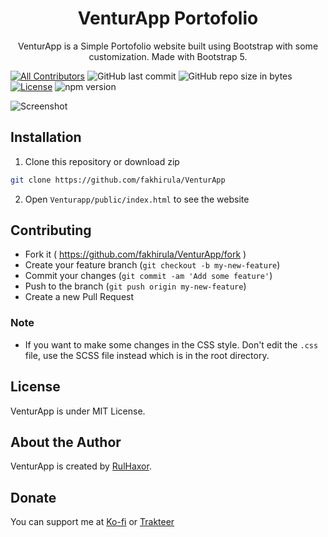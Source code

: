 <h1 align="center">VenturApp Portofolio</h1>
<p align="center">VenturApp is a Simple Portofolio website built using Bootstrap with some customization. Made with Bootstrap 5.</p>
<p align="center">

[![All Contributors](https://img.shields.io/badge/all_contributors-1-green.svg?style=flat-square)](#contributors-)
![GitHub last commit](https://img.shields.io/github/last-commit/fakhirula/venturapp.svg)
![GitHub repo size in bytes](https://img.shields.io/github/repo-size/badges/shields.svg)
[![License](https://img.shields.io/github/license/fakhirula/venturapp.svg)](LICENSE)
![npm version](https://badge.fury.io/js/yarn.svg)
</p>

![Screenshot](https://raw.githubusercontent.com/fakhirula/VenturApp/screenshot.png)

## Installation
1. Clone this repository or download zip
```bash
git clone https://github.com/fakhirula/VenturApp
```
2. Open `Venturapp/public/index.html` to see the website

 ## Contributing

- Fork it ( https://github.com/fakhirula/VenturApp/fork )
- Create your feature branch (`git checkout -b my-new-feature`)
- Commit your changes (`git commit -am 'Add some feature'`)
- Push to the branch (`git push origin my-new-feature`)
- Create a new Pull Request

### Note
- If you want to make some changes in the CSS style. Don't edit the `.css` file, use the SCSS file instead which is in the root directory.

## License
VenturApp is under MIT License.

## About the Author
VenturApp is created by <a href="https://instagram.com/fakhirula">RulHaxor</a>. 

 ## Donate
 You can support me at [Ko-fi](https://ko-fi.com/fakhirula#) or [Trakteer](https://trakteer.id/fakhirula)
 
